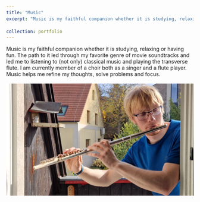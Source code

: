 ```yaml
---
title: "Music"
excerpt: "Music is my faithful companion whether it is studying, relaxing or having fun. The path to it led through my favorite genre of movie soundtracks and led me to listening to (not only) classical music and playing the transverse flute. I am currently member of a choir both as a singer and a flute player. Music helps me refine my thoughts, solve problems and focus. </br><br/><img src='/images/flute2023_CV.jpg'>"

collection: portfolio
---
```


Music is my faithful companion whether it is studying, relaxing or having fun. The path to it led through my favorite genre of movie soundtracks and led me to listening to (not only) classical music and playing the transverse flute. I am currently member of a choir both as a singer and a flute player. Music helps me refine my thoughts, solve problems and focus. </br><br/><img src='/images/flute2023_CV.jpg'>
